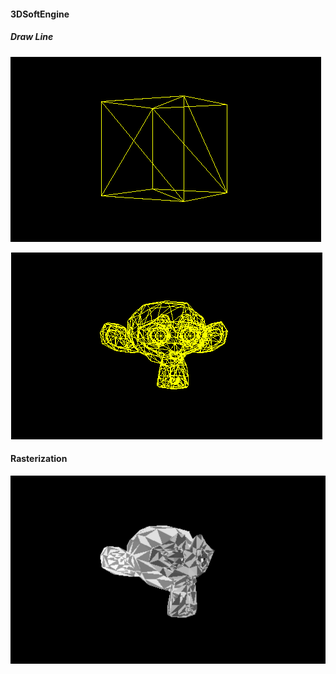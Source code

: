 #### 3DSoftEngine 

##### Draw Line

![](./resource/example_01.png)



![](./resource/example_02.png)

#### Rasterization

![](./resource/example_03.png)